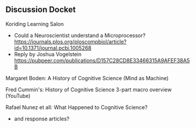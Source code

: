 ## Discussion Docket
Koriding Learning Salon
* Could a Neuroscientist understand a Microprocessor? https://journals.plos.org/ploscompbiol/article?id=10.1371/journal.pcbi.1005268
* Reply by Joshua Vogelstein https://pubpeer.com/publications/D157C28CD8E33466315A9AFEF38A5B 

Margaret Boden: A History of Cognitive Science (Mind as Machine)

Fred Cummin's: History of Cognitive Science 3-part macro overview (YouTube)

Rafael Nunez et all: What Happened to Cognitive Science? 
* and response articles?
